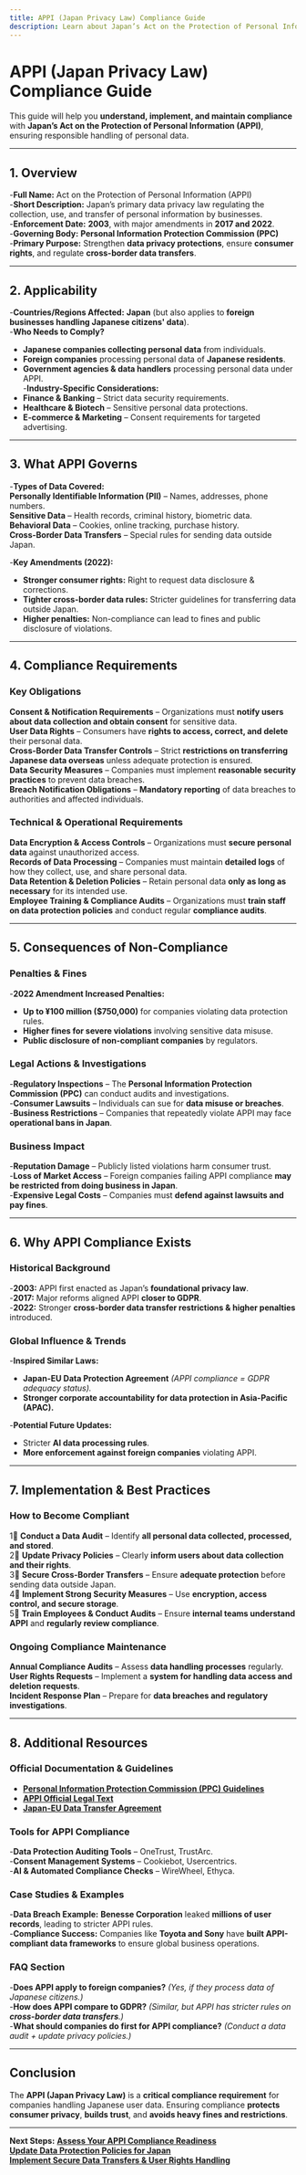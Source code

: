 ```yaml
---
title: APPI (Japan Privacy Law) Compliance Guide
description: Learn about Japan’s Act on the Protection of Personal Information (APPI), its requirements, enforcement, and best practices.
---
```


# **APPI (Japan Privacy Law) Compliance Guide**
This guide will help you **understand, implement, and maintain compliance** with **Japan’s Act on the Protection of Personal Information (APPI)**, ensuring responsible handling of personal data.

---

## **1. Overview**
-**Full Name:** Act on the Protection of Personal Information (APPI)  
-**Short Description:** Japan’s primary data privacy law regulating the collection, use, and transfer of personal information by businesses.  
-**Enforcement Date:** **2003**, with major amendments in **2017 and 2022**.  
-**Governing Body:** **Personal Information Protection Commission (PPC)**  
-**Primary Purpose:** Strengthen **data privacy protections**, ensure **consumer rights**, and regulate **cross-border data transfers**.  

---

## **2. Applicability**
-**Countries/Regions Affected:** **Japan** (but also applies to **foreign businesses handling Japanese citizens' data**).  
-**Who Needs to Comply?**  
  - **Japanese companies collecting personal data** from individuals.  
  - **Foreign companies** processing personal data of **Japanese residents**.  
  - **Government agencies & data handlers** processing personal data under APPI.  
-**Industry-Specific Considerations:**  
  - **Finance & Banking** – Strict data security requirements.  
  - **Healthcare & Biotech** – Sensitive personal data protections.  
  - **E-commerce & Marketing** – Consent requirements for targeted advertising.  

---

## **3. What APPI Governs**
-**Types of Data Covered:**  
   **Personally Identifiable Information (PII)** – Names, addresses, phone numbers.  
   **Sensitive Data** – Health records, criminal history, biometric data.  
   **Behavioral Data** – Cookies, online tracking, purchase history.  
   **Cross-Border Data Transfers** – Special rules for sending data outside Japan.  

-**Key Amendments (2022):**  
  - **Stronger consumer rights:** Right to request data disclosure & corrections.  
  - **Tighter cross-border data rules:** Stricter guidelines for transferring data outside Japan.  
  - **Higher penalties:** Non-compliance can lead to fines and public disclosure of violations.  

---

## **4. Compliance Requirements**
### **Key Obligations**
 **Consent & Notification Requirements** – Organizations must **notify users about data collection and obtain consent** for sensitive data.  
 **User Data Rights** – Consumers have **rights to access, correct, and delete** their personal data.  
 **Cross-Border Data Transfer Controls** – Strict **restrictions on transferring Japanese data overseas** unless adequate protection is ensured.  
 **Data Security Measures** – Companies must implement **reasonable security practices** to prevent data breaches.  
 **Breach Notification Obligations** – **Mandatory reporting** of data breaches to authorities and affected individuals.  

### **Technical & Operational Requirements**
 **Data Encryption & Access Controls** – Organizations must **secure personal data** against unauthorized access.  
 **Records of Data Processing** – Companies must maintain **detailed logs** of how they collect, use, and share personal data.  
 **Data Retention & Deletion Policies** – Retain personal data **only as long as necessary** for its intended use.  
 **Employee Training & Compliance Audits** – Organizations must **train staff on data protection policies** and conduct regular **compliance audits**.  

---

## **5. Consequences of Non-Compliance**
### **Penalties & Fines**
-**2022 Amendment Increased Penalties:**  
  - **Up to ¥100 million ($750,000)** for companies violating data protection rules.  
  - **Higher fines for severe violations** involving sensitive data misuse.  
  - **Public disclosure of non-compliant companies** by regulators.  

### **Legal Actions & Investigations**
-**Regulatory Inspections** – The **Personal Information Protection Commission (PPC)** can conduct audits and investigations.  
-**Consumer Lawsuits** – Individuals can sue for **data misuse or breaches**.  
-**Business Restrictions** – Companies that repeatedly violate APPI may face **operational bans in Japan**.  

### **Business Impact**
-**Reputation Damage** – Publicly listed violations harm consumer trust.  
-**Loss of Market Access** – Foreign companies failing APPI compliance **may be restricted from doing business in Japan**.  
-**Expensive Legal Costs** – Companies must **defend against lawsuits and pay fines**.  

---

## **6. Why APPI Compliance Exists**
### **Historical Background**
-**2003:** APPI first enacted as Japan’s **foundational privacy law**.  
-**2017:** Major reforms aligned APPI **closer to GDPR**.  
-**2022:** Stronger **cross-border data transfer restrictions & higher penalties** introduced.  

### **Global Influence & Trends**
-**Inspired Similar Laws:**  
  - **Japan-EU Data Protection Agreement** *(APPI compliance = GDPR adequacy status).*  
  - **Stronger corporate accountability for data protection in Asia-Pacific (APAC).**  

-**Potential Future Updates:**  
  - Stricter **AI data processing rules**.  
  - **More enforcement against foreign companies** violating APPI.  

---

## **7. Implementation & Best Practices**
### **How to Become Compliant**
1⃣ **Conduct a Data Audit** – Identify **all personal data collected, processed, and stored**.  
2⃣ **Update Privacy Policies** – Clearly **inform users about data collection and their rights**.  
3⃣ **Secure Cross-Border Transfers** – Ensure **adequate protection** before sending data outside Japan.  
4⃣ **Implement Strong Security Measures** – Use **encryption, access control, and secure storage**.  
5⃣ **Train Employees & Conduct Audits** – Ensure **internal teams understand APPI** and **regularly review compliance**.  

### **Ongoing Compliance Maintenance**
 **Annual Compliance Audits** – Assess **data handling processes** regularly.  
 **User Rights Requests** – Implement a **system for handling data access and deletion requests**.  
 **Incident Response Plan** – Prepare for **data breaches and regulatory investigations**.  

---

## **8. Additional Resources**
### **Official Documentation & Guidelines**
- **[ Personal Information Protection Commission (PPC) Guidelines](https://www.ppc.go.jp/)**  
- **[ APPI Official Legal Text](https://www.japaneselawtranslation.go.jp/)**  
- **[ Japan-EU Data Transfer Agreement](https://ec.europa.eu/)**  

### **Tools for APPI Compliance**
-**Data Protection Auditing Tools** – OneTrust, TrustArc.  
-**Consent Management Systems** – Cookiebot, Usercentrics.  
-**AI & Automated Compliance Checks** – WireWheel, Ethyca.  

### **Case Studies & Examples**
-**Data Breach Example:** **Benesse Corporation** leaked **millions of user records**, leading to stricter APPI rules.  
-**Compliance Success:** Companies like **Toyota and Sony** have **built APPI-compliant data frameworks** to ensure global business operations.  

### **FAQ Section**
-**Does APPI apply to foreign companies?** *(Yes, if they process data of Japanese citizens.)*  
-**How does APPI compare to GDPR?** *(Similar, but APPI has stricter rules on **cross-border data transfers**.)*  
-**What should companies do first for APPI compliance?** *(Conduct a data audit + update privacy policies.)*  

---

## **Conclusion**
The **APPI (Japan Privacy Law)** is a **critical compliance requirement** for companies handling Japanese user data. Ensuring compliance **protects consumer privacy**, **builds trust**, and **avoids heavy fines and restrictions**.

---

 **Next Steps:**
 **[Assess Your APPI Compliance Readiness](#)**  
 **[Update Data Protection Policies for Japan](#)**  
 **[Implement Secure Data Transfers & User Rights Handling](#)**  
